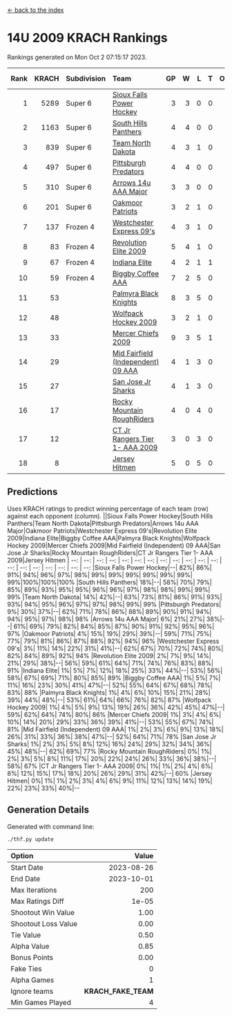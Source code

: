 [<- back to the index](readme.md)
# 14U 2009 KRACH Rankings
Rankings generated on Mon Oct  2 07:15:17 2023.

Rank|KRACH|Subdivision|Team|GP|W|L|T|OTW|OTL|SoS|Exp Wins|Win Diff
---:|---:|:---|:---|---:|---:|---:|---:|---:|---:|---:|---:|---:
1|5289|Super 6|[Sioux Falls Power Hockey](https://gamesheetstats.com/seasons/3664/teams/140999/schedule)|3|3|0|0|0|0|231|3.8|-0.0
2|1163|Super 6|[South Hills Panthers](https://gamesheetstats.com/seasons/3664/teams/160166/schedule)|4|4|0|0|0|0|36|4.9|0.0
3|839|Super 6|[Team North Dakota](https://gamesheetstats.com/seasons/3664/teams/141001/schedule)|4|3|1|0|0|0|1115|3.8|-0.0
4|497|Super 6|[Pittsburgh Predators](https://gamesheetstats.com/seasons/3664/teams/140995/schedule)|4|4|0|0|0|0|15|4.9|0.0
5|310|Super 6|[Arrows 14u  AAA Major](https://gamesheetstats.com/seasons/3664/teams/140993/schedule)|3|3|0|0|0|0|12|3.9|0.0
6|201|Super 6|[Oakmoor Patriots](https://gamesheetstats.com/seasons/3664/teams/141002/schedule)|3|2|1|0|1|0|231|2.8|-0.0
7|137|Frozen 4|[Westchester Express 09's](https://gamesheetstats.com/seasons/3664/teams/140992/schedule)|4|3|1|0|0|1|50|3.9|0.0
8|83|Frozen 4|[Revolution Elite 2009](https://gamesheetstats.com/seasons/3664/teams/140996/schedule)|5|4|1|0|0|0|21|4.9|0.0
9|67|Frozen 4|[Indiana Elite](https://gamesheetstats.com/seasons/3664/teams/144344/schedule)|4|2|1|1|0|0|36|3.4|0.0
10|59|Frozen 4|[Biggby Coffee AAA](https://gamesheetstats.com/seasons/3664/teams/144343/schedule)|7|2|5|0|0|1|957|2.8|-0.0
11|53||[Palmyra Black Knights](https://gamesheetstats.com/seasons/3664/teams/140997/schedule)|8|3|5|0|0|0|314|3.9|0.0
12|48||[Wolfpack Hockey 2009](https://gamesheetstats.com/seasons/3664/teams/140986/schedule)|3|2|1|0|0|1|21|2.9|0.0
13|33||[Mercer Chiefs 2009](https://gamesheetstats.com/seasons/3664/teams/140987/schedule)|9|3|5|1|1|0|157|4.4|0.0
14|29||[Mid Fairfield (Independent) 09 AAA](https://gamesheetstats.com/seasons/3664/teams/140981/schedule)|4|1|3|0|0|0|72|1.9|0.0
15|27||[San Jose Jr Sharks](https://gamesheetstats.com/seasons/3664/teams/141003/schedule)|4|1|3|0|0|0|265|1.9|0.0
16|17||[Rocky Mountain RoughRiders](https://gamesheetstats.com/seasons/3664/teams/144346/schedule)|4|0|4|0|0|0|1298|0.8|-0.0
17|12||[CT Jr Rangers Tier 1- AAA 2009](https://gamesheetstats.com/seasons/3664/teams/140983/schedule)|3|0|3|0|0|0|169|0.9|0.0
18|8||[Jersey Hitmen](https://gamesheetstats.com/seasons/3664/teams/140988/schedule)|5|0|5|0|0|0|209|0.9|0.0

## Predictions
Uses KRACH ratings to predict winning percentage of each team (row) against each opponent (column).
||Sioux Falls Power Hockey|South Hills Panthers|Team North Dakota|Pittsburgh Predators|Arrows 14u  AAA Major|Oakmoor Patriots|Westchester Express 09's|Revolution Elite 2009|Indiana Elite|Biggby Coffee AAA|Palmyra Black Knights|Wolfpack Hockey 2009|Mercer Chiefs 2009|Mid Fairfield (Independent) 09 AAA|San Jose Jr Sharks|Rocky Mountain RoughRiders|CT Jr Rangers Tier 1- AAA 2009|Jersey Hitmen
| --: | --: | --: | --: | --: | --: | --: | --: | --: | --: | --: | --: | --: | --: | --: | --: | --: | --: | --: 
|Sioux Falls Power Hockey|--| 82%| 86%| 91%| 94%| 96%| 97%| 98%| 99%| 99%| 99%| 99%| 99%| 99%| 99%|100%|100%|100%
|South Hills Panthers| 18%|--| 58%| 70%| 79%| 85%| 89%| 93%| 95%| 95%| 96%| 96%| 97%| 98%| 98%| 99%| 99%| 99%
|Team North Dakota| 14%| 42%|--| 63%| 73%| 81%| 86%| 91%| 93%| 93%| 94%| 95%| 96%| 97%| 97%| 98%| 99%| 99%
|Pittsburgh Predators|  9%| 30%| 37%|--| 62%| 71%| 78%| 86%| 88%| 89%| 90%| 91%| 94%| 94%| 95%| 97%| 98%| 98%
|Arrows 14u  AAA Major|  6%| 21%| 27%| 38%|--| 61%| 69%| 79%| 82%| 84%| 85%| 87%| 90%| 91%| 92%| 95%| 96%| 97%
|Oakmoor Patriots|  4%| 15%| 19%| 29%| 39%|--| 59%| 71%| 75%| 77%| 79%| 81%| 86%| 87%| 88%| 92%| 94%| 96%
|Westchester Express 09's|  3%| 11%| 14%| 22%| 31%| 41%|--| 62%| 67%| 70%| 72%| 74%| 80%| 82%| 84%| 89%| 92%| 94%
|Revolution Elite 2009|  2%|  7%|  9%| 14%| 21%| 29%| 38%|--| 56%| 59%| 61%| 64%| 71%| 74%| 76%| 83%| 88%| 91%
|Indiana Elite|  1%|  5%|  7%| 12%| 18%| 25%| 33%| 44%|--| 53%| 56%| 58%| 67%| 69%| 71%| 80%| 85%| 89%
|Biggby Coffee AAA|  1%|  5%|  7%| 11%| 16%| 23%| 30%| 41%| 47%|--| 52%| 55%| 64%| 67%| 68%| 78%| 83%| 88%
|Palmyra Black Knights|  1%|  4%|  6%| 10%| 15%| 21%| 28%| 39%| 44%| 48%|--| 53%| 61%| 64%| 66%| 76%| 82%| 87%
|Wolfpack Hockey 2009|  1%|  4%|  5%|  9%| 13%| 19%| 26%| 36%| 42%| 45%| 47%|--| 59%| 62%| 64%| 74%| 80%| 86%
|Mercer Chiefs 2009|  1%|  3%|  4%|  6%| 10%| 14%| 20%| 29%| 33%| 36%| 39%| 41%|--| 53%| 55%| 67%| 74%| 81%
|Mid Fairfield (Independent) 09 AAA|  1%|  2%|  3%|  6%|  9%| 13%| 18%| 26%| 31%| 33%| 36%| 38%| 47%|--| 52%| 64%| 71%| 78%
|San Jose Jr Sharks|  1%|  2%|  3%|  5%|  8%| 12%| 16%| 24%| 29%| 32%| 34%| 36%| 45%| 48%|--| 62%| 69%| 77%
|Rocky Mountain RoughRiders|  0%|  1%|  2%|  3%|  5%|  8%| 11%| 17%| 20%| 22%| 24%| 26%| 33%| 36%| 38%|--| 58%| 67%
|CT Jr Rangers Tier 1- AAA 2009|  0%|  1%|  1%|  2%|  4%|  6%|  8%| 12%| 15%| 17%| 18%| 20%| 26%| 29%| 31%| 42%|--| 60%
|Jersey Hitmen|  0%|  1%|  1%|  2%|  3%|  4%|  6%|  9%| 11%| 12%| 13%| 14%| 19%| 22%| 23%| 33%| 40%|--

## Generation Details

Generated with command line:
```
./thf.py update
```

| Option | Value |
| :----- | ----: |
| Start Date | 2023-08-26 |
| End Date | 2023-10-01 |
| Max Iterations | 200 |
| Max Ratings Diff | 1e-05 |
| Shootout Win Value | 1.00 |
| Shootout Loss Value | 0.00 |
| Tie Value | 0.50 |
| Alpha Value | 0.85 |
| Bonus Points | 0.00 |
| Fake Ties | 0 |
| Alpha Games | 1 |
| Ignore teams | __KRACH_FAKE_TEAM__ |
| Min Games Played | 4 |

